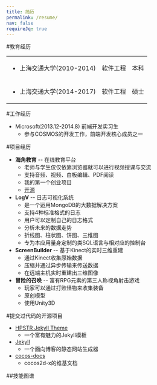 ```yaml
---
title: 简历
permalink: /resume/
nav: false
requireJq: true
---
```


#教育经历

<table id="education">
  <tr>
    <td><ul><li>上海交通大学(2010-2014)</li></ul></td>
    <td>软件工程</td>
    <td>本科</td>
  </tr>
  <tr>
    <td><ul><li>上海交通大学(2014-2017)</li></ul></td>
    <td>软件工程</td>
    <td>硕士</td>
  </tr>
</table>

#工作经历
- Microsoft(2013.12-2014.8) 前端开发实习生
  - 参与COSMOS的开发工作，前端开发核心成员之一

#项目经历
- **海角教育** -- 在线教育平台
  - 老师与学生仅仅依靠浏览器就可以进行视频授课与交流
  - 支持音频、视频、白板编辑、PDF阅读
  - 我的第一个创业项目
  - [开源](https://github.com/qqfish/haijiao)
- **LogV** -- 日志可视化系统
  - 是一个运用MongoDB的大数据解决方案
  - 支持4种标准格式的日志
  - 用户可以定制自己的日志格式
  - 分析未来的数据走势
  - 折线图、柱状图、饼图、三维图
  - 专为本应用量身定制的类SQL语言与相对应的控制台
- **ScreenBuilder** -- 基于Kinect的实时三维重建
  - 通过Kinect收集原始数据
  - 压缩并通过异步传输来传送数据
  - 在远端主机实时重建出三维图像
- **冒险的召唤** -- 富有RPG元素的第三人称视角射击游戏
  - 玩家可以通过打败怪物来收集装备
  - 原创模型
  - 使用Unity3D

#提交过代码的开源项目

- [HPSTR Jekyll Theme](https://github.com/mmistakes/hpstr-jekyll-theme)
  - 一个富有魅力的Jekyll模板
- [Jekyll](http://jekyllrb.com/)
  - 一个面向博客的静态网站生成器
- [cocos-docs](https://github.com/chukong/cocos-docs)
  - cocos2d-x的维基文档

##技能图谱

<canvas id="skillboard" width="800" height="400"></canvas>
<script src="/assets/js/lib/arbor/arbor.js"></script>
<script src="/assets/js/lib/arbor/arbor-tween.js"></script>
<script src="/assets/js/lib/arbor/graphics.js"></script>
<script src="/assets/js/arbor_main.js"></script>